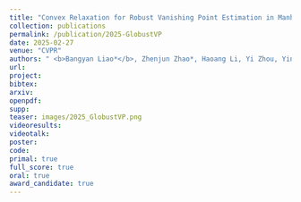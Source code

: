 ```yaml
---
title: "Convex Relaxation for Robust Vanishing Point Estimation in Manhattan World"
collection: publications
permalink: /publication/2025-GlobustVP
date: 2025-02-27
venue: "CVPR"
authors: " <b>Bangyan Liao*</b>, Zhenjun Zhao*, Haoang Li, Yi Zhou, Yingping Zeng, Hao Li, Peidong Liu"
url: 
project: 
bibtex: 
arxiv: 
openpdf: 
supp: 
teaser: images/2025_GlobustVP.png
videoresults: 
videotalk: 
poster: 
code: 
primal: true
full_score: true
oral: true
award_candidate: true
---
```


